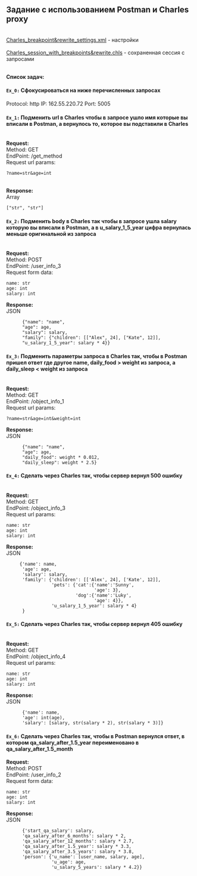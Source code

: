 
## Задание с использованием Postman и Charles proxy

<br> <a href="https://github.com/Evergaarden/charles_proxy/blob/main/Charles_breakpoint%26rewrite_settings.xml">Charles_breakpoint&rewrite_settings.xml</a> - настройки  
<br> <a href="https://github.com/Evergaarden/charles_proxy/blob/main/Charles_session_with_breakpoints%26rewrite.chls">Charles_session_with_breakpoints&rewrite.chls</a> - сохраненная сессия с запросами

<br> **Список задач:**

#### `Ex_0:` Сфокусироваться на ниже перечисленных запросах

Protocol: http
IP: 162.55.220.72
Port: 5005



#### `Ex_1:` Подменить url в Charles чтобы в запросе ушло имя которые вы вписали в Postman, а вернулось то, которое вы подставили в Charles

<br> **Request:**
 <br> Method: GET
 <br> EndPoint: /get_method
 <br> Request url params: 
 
 ```
 ?name=str&age=int
 ```

<br>**Response:**
<br>Array
```
["str", "str"]
```



#### `Ex_2:` Подменить body в Charles так чтобы в запросе ушла salary которую вы вписали в Postman, а в u_salary_1_5_year цифра вернулась меньше оригинальной из запроса

<br>**Request:**
<br>Method: POST
<br>EndPoint: /user_info_3
<br>Request form data: 

    name: str
    age: int
    salary: int

**Response:** 
<br>JSON

          {"name": "name",
          "age": age,
          "salary": salary,
          "family": {"children": [["Alex", 24], ["Kate", 12]],
          "u_salary_1_5_year": salary * 4}}
          


#### `Ex_3:` Подменить параметры запроса в Charles так, чтобы в Postman пришел ответ где другое name, daily_food > weight из запроса, а daily_sleep < weight из запроса

<br>**Request:**
<br>Method: GET
<br>EndPoint: /object_info_1
<br>Request url params: 
 
    ?name=str&age=int&weight=int

**Response:** 
<br>JSON

          {"name": "name",
          "age": age,
          "daily_food": weight * 0.012,
          "daily_sleep": weight * 2.5}



#### `Ex_4:` Сделать через Charles так, чтобы сервер вернул 500 ошибку

<br>**Request:**
<br>Method: GET
<br>EndPoint: /object_info_3
<br>Request url params: 
 
    name: str
    age: int
    salary: int

**Response:**
<br>JSON

         {'name': name,
          'age': age,
          'salary': salary,
          'family': {'children': [['Alex', 24], ['Kate', 12]],
                     'pets': {'cat':{'name':'Sunny',
                                     'age': 3},
                              'dog':{'name':'Luky',
                                     'age': 4}},
                     'u_salary_1_5_year': salary * 4}
          }



#### `Ex_5:` Сделать через Charles так, чтобы сервер вернул 405 ошибку

<br>**Request:**
<br>Method: GET
<br>EndPoint: /object_info_4
<br>Request url params: 

    name: str
    age: int
    salary: int

**Response:**
<br>JSON

          {'name': name,
          'age': int(age),
          'salary': [salary, str(salary * 2), str(salary * 3)]}



#### `Ex_6:` Сделать через Charles так, чтобы в Postman вернулся ответ, в котором qa_salary_after_1.5_year переименовано в qa_salary_after_1.5_month

**Request:**
<br>Method: POST
<br>EndPoint: /user_info_2
<br>Request form data: 

    name: str
    age: int
    salary: int

**Response:**
<br>JSON

          {'start_qa_salary': salary,
          'qa_salary_after_6_months': salary * 2,
          'qa_salary_after_12_months': salary * 2.7,
          'qa_salary_after_1.5_year': salary * 3.3,
          'qa_salary_after_3.5_years': salary * 3.8,
          'person': {'u_name': [user_name, salary, age],
                     'u_age': age,
                     'u_salary_5_years': salary * 4.2}}


